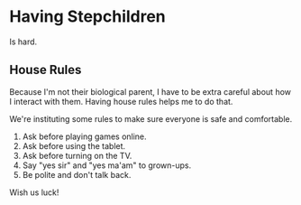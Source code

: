 # Having Stepchildren

Is hard.

## House Rules

Because I'm not their biological parent, I have to be extra careful about how I interact with them. Having
house rules helps me to do that.

We're instituting some rules to make sure everyone is safe and comfortable.

1. Ask before playing games online.
2. Ask before using the tablet.
3. Ask before turning on the TV.
4. Say "yes sir" and "yes ma'am" to grown-ups.
5. Be polite and don't talk back.

Wish us luck!
